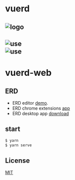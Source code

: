 # vuerd
![logo](https://vuerd.github.io/vuerd-front/verd.png)
---
![use](https://user-images.githubusercontent.com/45829489/54869528-2ecfeb00-4ddd-11e9-8f7b-40df329646fa.png)  
![use](https://user-images.githubusercontent.com/45829489/54869529-2f688180-4ddd-11e9-810c-60c78a776bf5.png)
---
# vuerd-web
## ERD
* ERD editor [demo](https://vuerd.github.io/vuerd-front/).
* ERD chrome extensions [app](https://chrome.google.com/webstore/detail/vuerd/jnjbnkehgfngjhlcaefjfdamioapajfg)
* ERD desktop app [download](https://github.com/vuerd/vuerd-electron/releases)

## start
``` bash
$ yarn
$ yarn serve
```

## License
[MIT](https://github.com/vuerd/vuerd-front/blob/master/LICENSE)
